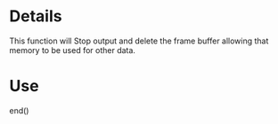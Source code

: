 # Details #

This function will Stop output and delete the frame buffer allowing that memory to be used for other data.

# Use #

end()